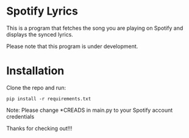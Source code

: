 # Spotify Lyrics

This is a program that fetches the song you are playing on Spotify and displays the synced lyrics.

Please note that this program is under development.

# Installation

Clone the repo and run:

~~~
pip install -r requirements.txt
~~~

Note: Please change *CREADS in main.py to your Spotify account credentials

Thanks for checking out!!!
